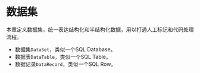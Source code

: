 # 数据集

本章定义数据集，统一表达结构化和半结构化数据，用以打通人工标记和代码处理流程。

- 数据集`DataSet`，类似一个SQL Database。
- 数据表`DataTable`，类似一个SQL Table。
- 数据记录`DataRecord`，类似一个SQL Row。
